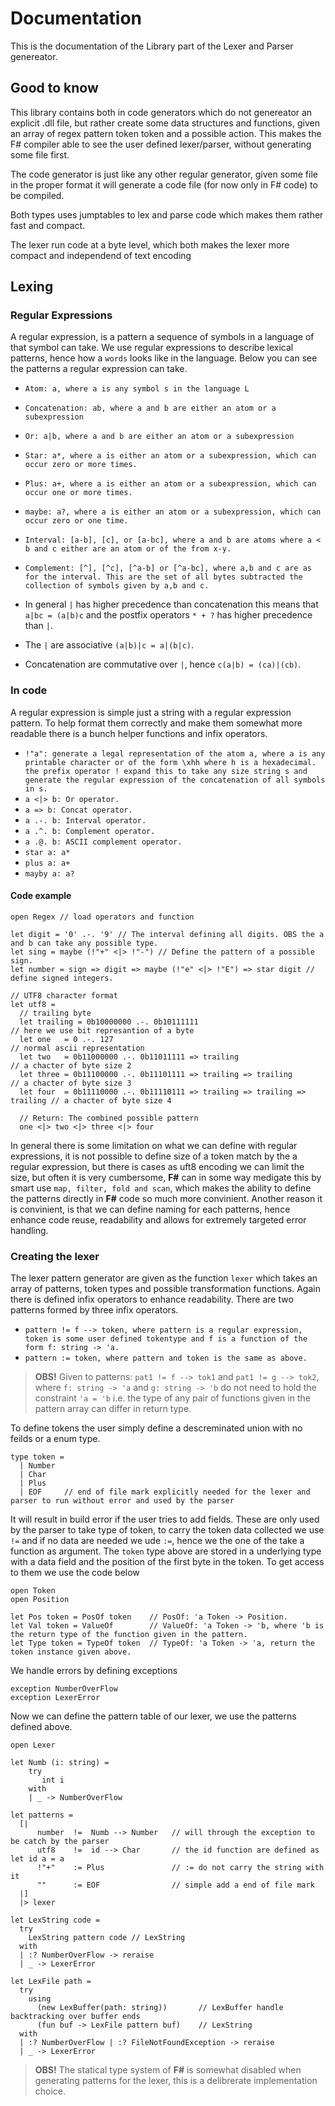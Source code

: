 # Documentation
This is the documentation of the Library part of the Lexer and Parser genereator.


## Good to know
This library contains both in code generators which do not genereator an explicit .dll file, but rather create some
data structures and functions, given an array of regex pattern token token and a possible action. This makes the F# compiler
able to see the user defined lexer/parser, without generating some file first. 

The code generator is just like any other regular generator, given some file in the proper format it will generate a code file (for now only in F# code) to be compiled.

Both types uses jumptables to lex and parse code which makes them rather fast and compact.

The lexer run code at a byte level, which both makes the lexer more compact and independend of text encoding

## Lexing
### Regular Expressions
A regular expression, is a pattern a sequence of symbols in a language of that symbol can take.
We use regular expressions to describe lexical patterns, hence how a `words` looks like in the language. Below you can see the patterns a regular expression can take.

- `Atom: a, where a is any symbol s in the language L`
- `Concatenation: ab, where a and b are either an atom or a subexpression`
- `Or: a|b, where a and b are either an atom or a subexpression`
- `Star: a*, where a is either an atom or a subexpression, which can occur zero or more times.`
- `Plus: a+, where a is either an atom or a subexpression, which can occur one or more times.`
- `maybe: a?, where a is either an atom or a subexpression, which can occur zero or one time.`
- `Interval: [a-b], [c], or [a-bc], where a and b are atoms where a < b and c either are an atom or of the from x-y.`
- `Complement: [^], [^c], [^a-b] or [^a-bc], where a,b and c are as for the interval. This are the set of all bytes subtracted the collection of symbols given by a,b and c.`

- In general `|` has higher precedence than concatenation this means that `a|bc = (a|b)c` and the postfix operators `* + ?` has higher precedence than `|`.
-  The `|` are associative `(a|b)|c = a|(b|c)`.
-  Concatenation are commutative over `|`, hence `c(a|b) = (ca)|(cb)`.

### In code
A regular expression is simple just a string with a regular expression pattern. 
To help format them correctly and make them somewhat more readable there is a bunch helper functions and infix operators.
- `!"a": generate a legal representation of the atom a, where a is any printable character or of the form \xhh where h is a hexadecimal. the prefix operator ! expand this to take any size string s and generate the regular expression of the concatenation of all symbols in s.`
- `a <|> b: Or operator.`
- `a => b: Concat operator.`
- `a .-. b: Interval operator.`
- `a .^. b: Complement operator.`
- `a .@. b: ASCII complement operator.`
- `star a: a*`
- `plus a: a+`
- `mayby a: a?`

#### Code example
```F#
open Regex // load operators and function

let digit = '0' .-. '9' // The interval defining all digits. OBS the a and b can take any possible type.
let sing = maybe (!"+" <|> !"-") // Define the pattern of a possible sign.
let number = sign => digit => maybe (!"e" <|> !"E") => star digit // define signed integers. 

// UTF8 character format
let utf8 =
  // trailing byte
  let trailing = 0b10000000 .-. 0b10111111                                  // here we use bit represantion of a byte
  let one   = 0 .-. 127                                                     // normal ascii representation
  let two   = 0b11000000 .-. 0b11011111 => trailing                         // a chacter of byte size 2
  let three = 0b11100000 .-. 0b11101111 => trailing => trailing             // a chacter of byte size 3
  let four  = 0b11110000 .-. 0b11110111 => trailing => trailing => trailing // a chacter of byte size 4
  
  // Return: The combined possible pattern 
  one <|> two <|> three <|> four
```

In general there is some limitation on what we can define with regular expressions, it is not possible to define size of a token match by the a regular expression, but there is cases as uft8 encoding we can limit the size, but often it is very cumbersome, **F#** can in some way medigate this by smart use `map, filter, fold and scan`, which makes the ability to define the patterns directly in **F#** code so much more convinient. Another reason it is convinient, is that we can define naming for each patterns, hence enhance code reuse, readability and allows for extremely targeted error handling. 

### Creating the lexer
The lexer pattern generator are given as the function `lexer` which takes an array of patterns, token types and possible transformation functions.
Again there is defined infix operators to enhance readability. There are two patterns formed by three infix operators.
- `pattern != f --> token, where pattern is a regular expression, token is some user defined tokentype and f is a function of the form f: string -> 'a.`
- `pattern := token, where pattern and token is the same as above.`

> **OBS!** Given to patterns: `pat1 != f --> tok1` and `pat1 != g --> tok2`, where `f: string -> 'a` and `g: string -> 'b` do not need to hold the constraint `'a = 'b` i.e. the type of any pair of functions given in the pattern array can differ in return type. 

To define tokens the user simply define a descreminated union with no feilds or a enum type.
```F#
type token =
  | Number
  | Char
  | Plus
  | EOF     // end of file mark explicitly needed for the lexer and parser to run without error and used by the parser
```
It will result in build error if the user tries to add fields. 
These are only used by the parser to take type of token, to carry the token data collected we use `!=` and if no data are
needed we ude `:=`, hence we the one of the take a function as argument.
The `token` type above are stored in a underlying type with a data field and the position of the first byte in the token.
To get access to them we use the code below
```F#
open Token
open Position

let Pos token = PosOf token    // PosOf: 'a Token -> Position.
let Val token = ValueOf        // ValueOf: 'a Token -> 'b, where 'b is the return type of the function given in the pattern. 
let Type token = TypeOf token  // TypeOf: 'a Token -> 'a, return the token instance given above.
```

We handle errors by defining exceptions
```F#
exception NumberOverFlow
exception LexerError
```
Now we can define the pattern table of our lexer, we use the patterns defined above.
```F#
open Lexer

let Numb (i: string) =
    try
       int i
    with
    | _ -> NumberOverFlow

let patterns =
  [|
      number  !=  Numb --> Number   // will through the exception to be catch by the parser
      utf8    !=  id --> Char       // the id function are defined as let id a = a
      !"+"    := Plus               // := do not carry the string with it
      ""      := EOF                // simple add a end of file mark
  |]
  |> lexer
  
let LexString code = 
  try
    LexString pattern code // LexString
  with
  | :? NumberOverFlow -> reraise
  | _ -> LexerError
  
let LexFile path =
  try
    using 
      (new LexBuffer(path: string))       // LexBuffer handle backtracking over buffer ends 
      (fun buf -> LexFile pattern buf)    // LexString
  with
  | :? NumberOverFlow | :? FileNotFoundException -> reraise
  | _ -> LexerError
```

> **OBS!** The statical type system of **F#** is somewhat disabled when generating patterns for the lexer, this is a delibrerate implementation choice.

 
